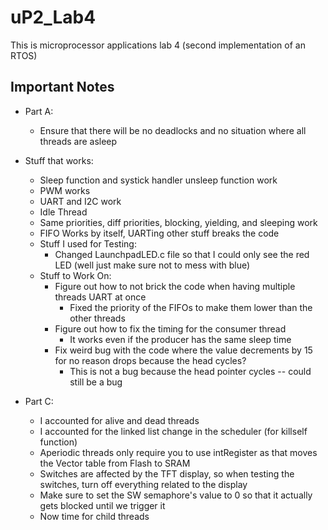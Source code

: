 # uP2_Lab4

This is microprocessor applications lab 4 (second implementation of an RTOS)

## Important Notes

- Part A:
  - Ensure that there will be no deadlocks and no situation where all threads are asleep
- Stuff that works:
  - Sleep function and systick handler unsleep function work
  - PWM works
  - UART and I2C work
  - Idle Thread
  - Same priorities, diff priorities, blocking, yielding, and sleeping work
  - FIFO Works by itself, UARTing other stuff breaks the code
  - Stuff I used for Testing:
    - Changed LaunchpadLED.c file so that I could only see the red LED (well just make sure not to mess with blue)
  - Stuff to Work On:
    - Figure out how to not brick the code when having multiple threads UART at once
      - Fixed the priority of the FIFOs to make them lower than the other threads
    - Figure out how to fix the timing for the consumer thread
      - It works even if the producer has the same sleep time
    - Fix weird bug with the code where the value decrements by 15 for no reason drops because the head cycles?
      - This is not a bug because the head pointer cycles -- could still be a bug
  
- Part C:
  - I accounted for alive and dead threads
  - I accounted for the linked list change in the scheduler (for killself function)
  - Aperiodic threads only require you to use intRegister as that moves the Vector table from Flash to SRAM
  - Switches are affected by the TFT display, so when testing the switches, turn off everything related to the display
  - Make sure to set the SW semaphore's value to 0 so that it actually gets blocked until we trigger it
  - Now time for child threads
  